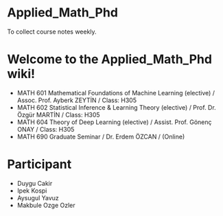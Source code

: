 # Applied_Math_Phd
To collect course notes weekly.


# Welcome to the Applied_Math_Phd wiki!
- MATH 601 Mathematical Foundations of Machine Learning (elective) / Assoc. Prof. Ayberk ZEYTİN / Class: H305
- MATH 602 Statistical Inference & Learning Theory (elective) / Prof. Dr. Özgür MARTİN / Class: H305
- MATH 604 Theory of Deep Learning (elective) / Assist. Prof. Gönenç ONAY / Class: H305
- MATH 690 Graduate Seminar / Dr. Erdem ÖZCAN / (Online)

# Participant
- Duygu Cakir
- Ipek Kospi
- Aysugul Yavuz
- Makbule Ozge Ozler
